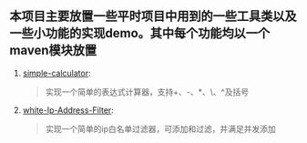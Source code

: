 ## 本项目主要放置一些平时项目中用到的一些工具类以及一些小功能的实现demo。其中每个功能均以一个maven模块放置
1. [simple-calculator](https://github.com/yinhutjfox/tjf-demo-utils/tree/master/simple-calculator):
    > 实现一个简单的表达式计算器，支持+、-、*、\、^及括号
2. [white-Ip-Address-Filter](https://github.com/yinhutjfox/tjf-demo-utils/tree/master/white-Ip-Address-Filter):
    > 实现一个简单的ip白名单过滤器，可添加和过滤，并满足并发添加